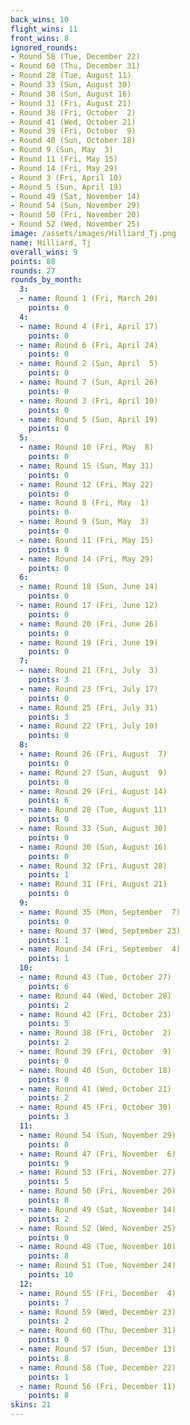 ```yaml
---
back_wins: 10
flight_wins: 11
front_wins: 8
ignored_rounds:
- Round 58 (Tue, December 22)
- Round 60 (Thu, December 31)
- Round 28 (Tue, August 11)
- Round 33 (Sun, August 30)
- Round 30 (Sun, August 16)
- Round 31 (Fri, August 21)
- Round 38 (Fri, October  2)
- Round 41 (Wed, October 21)
- Round 39 (Fri, October  9)
- Round 40 (Sun, October 18)
- Round 9 (Sun, May  3)
- Round 11 (Fri, May 15)
- Round 14 (Fri, May 29)
- Round 3 (Fri, April 10)
- Round 5 (Sun, April 19)
- Round 49 (Sat, November 14)
- Round 54 (Sun, November 29)
- Round 50 (Fri, November 20)
- Round 52 (Wed, November 25)
image: /assets/images/Hilliard_Tj.png
name: Hilliard, Tj
overall_wins: 9
points: 88
rounds: 27
rounds_by_month:
  3:
  - name: Round 1 (Fri, March 20)
    points: 0
  4:
  - name: Round 4 (Fri, April 17)
    points: 0
  - name: Round 6 (Fri, April 24)
    points: 0
  - name: Round 2 (Sun, April  5)
    points: 0
  - name: Round 7 (Sun, April 26)
    points: 0
  - name: Round 3 (Fri, April 10)
    points: 0
  - name: Round 5 (Sun, April 19)
    points: 0
  5:
  - name: Round 10 (Fri, May  8)
    points: 0
  - name: Round 15 (Sun, May 31)
    points: 0
  - name: Round 12 (Fri, May 22)
    points: 0
  - name: Round 8 (Fri, May  1)
    points: 0
  - name: Round 9 (Sun, May  3)
    points: 0
  - name: Round 11 (Fri, May 15)
    points: 0
  - name: Round 14 (Fri, May 29)
    points: 0
  6:
  - name: Round 18 (Sun, June 14)
    points: 0
  - name: Round 17 (Fri, June 12)
    points: 0
  - name: Round 20 (Fri, June 26)
    points: 0
  - name: Round 19 (Fri, June 19)
    points: 0
  7:
  - name: Round 21 (Fri, July  3)
    points: 3
  - name: Round 23 (Fri, July 17)
    points: 0
  - name: Round 25 (Fri, July 31)
    points: 3
  - name: Round 22 (Fri, July 10)
    points: 0
  8:
  - name: Round 26 (Fri, August  7)
    points: 0
  - name: Round 27 (Sun, August  9)
    points: 0
  - name: Round 29 (Fri, August 14)
    points: 6
  - name: Round 28 (Tue, August 11)
    points: 0
  - name: Round 33 (Sun, August 30)
    points: 0
  - name: Round 30 (Sun, August 16)
    points: 0
  - name: Round 32 (Fri, August 28)
    points: 1
  - name: Round 31 (Fri, August 21)
    points: 0
  9:
  - name: Round 35 (Mon, September  7)
    points: 0
  - name: Round 37 (Wed, September 23)
    points: 1
  - name: Round 34 (Fri, September  4)
    points: 1
  10:
  - name: Round 43 (Tue, October 27)
    points: 6
  - name: Round 44 (Wed, October 28)
    points: 2
  - name: Round 42 (Fri, October 23)
    points: 5
  - name: Round 38 (Fri, October  2)
    points: 2
  - name: Round 39 (Fri, October  9)
    points: 0
  - name: Round 40 (Sun, October 18)
    points: 0
  - name: Round 41 (Wed, October 21)
    points: 2
  - name: Round 45 (Fri, October 30)
    points: 3
  11:
  - name: Round 54 (Sun, November 29)
    points: 0
  - name: Round 47 (Fri, November  6)
    points: 9
  - name: Round 53 (Fri, November 27)
    points: 5
  - name: Round 50 (Fri, November 20)
    points: 0
  - name: Round 49 (Sat, November 14)
    points: 2
  - name: Round 52 (Wed, November 25)
    points: 0
  - name: Round 48 (Tue, November 10)
    points: 8
  - name: Round 51 (Tue, November 24)
    points: 10
  12:
  - name: Round 55 (Fri, December  4)
    points: 7
  - name: Round 59 (Wed, December 23)
    points: 2
  - name: Round 60 (Thu, December 31)
    points: 0
  - name: Round 57 (Sun, December 13)
    points: 8
  - name: Round 58 (Tue, December 22)
    points: 1
  - name: Round 56 (Fri, December 11)
    points: 8
skins: 21
---
```

